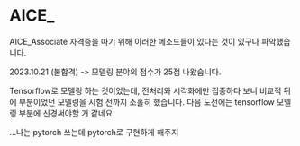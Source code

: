 # AICE_
AICE_Associate 자격증을 따기 위해 이러한 메소드들이 있다는 것이 있구나 파악했습니다.

2023.10.21 (불합격)
-> 모델링 분야의 점수가 25점 나왔습니다.

Tensorflow로 모델링 하는 것이었는데, 전처리와 시각화에만 집중하다 보니 
비교적 뒤에 부분이었던 모델링을 시험 전까지 소홀히 했습니다.
다음 도전에는 tensorflow 모델링 부분에 신경써야할 거 같네요.

...나는 pytorch 쓰는데 pytorch로 구현하게 해주지
